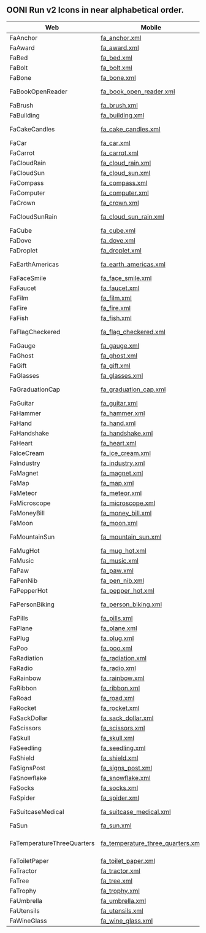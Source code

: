 
## OONI Run v2 Icons in near alphabetical order.

| Web                        | Mobile                                                                                           | Description                |
|----------------------------|--------------------------------------------------------------------------------------------------|----------------------------|
| FaAnchor                   | [fa_anchor.xml](app/src/main/res/drawable/fa_anchor.xml)                                         | Anchor                     |
| FaAward                    | [fa_award.xml](app/src/main/res/drawable/fa_award.xml)                                           | Award                      |
| FaBed                      | [fa_bed.xml](app/src/main/res/drawable/fa_bed.xml)                                               | Bed                        |
| FaBolt                     | [fa_bolt.xml](app/src/main/res/drawable/fa_bolt.xml)                                             | Bolt                       |
| FaBone                     | [fa_bone.xml](app/src/main/res/drawable/fa_bone.xml)                                             | Bone                       |
| FaBookOpenReader           | [fa_book_open_reader.xml](app/src/main/res/drawable/fa_book_open_reader.xml)                     | Book Open Reader           |
| FaBrush                    | [fa_brush.xml](app/src/main/res/drawable/fa_brush.xml)                                           | Brush                      |
| FaBuilding                 | [fa_building.xml](app/src/main/res/drawable/fa_building.xml)                                     | Building                   |
| FaCakeCandles              | [fa_cake_candles.xml](app/src/main/res/drawable/fa_cake_candles.xml)                             | Cake Candles               |
| FaCar                      | [fa_car.xml](app/src/main/res/drawable/fa_car.xml)                                               | Car                        |
| FaCarrot                   | [fa_carrot.xml](app/src/main/res/drawable/fa_carrot.xml)                                         | Carrot                     |
| FaCloudRain                | [fa_cloud_rain.xml](app/src/main/res/drawable/fa_cloud_rain.xml)                                 | Cloud Rain                 |
| FaCloudSun                 | [fa_cloud_sun.xml](app/src/main/res/drawable/fa_cloud_sun.xml)                                   | Cloud Sun                  |
| FaCompass                  | [fa_compass.xml](app/src/main/res/drawable/fa_compass.xml)                                       | Compass                    |
| FaComputer                 | [fa_computer.xml](app/src/main/res/drawable/fa_computer.xml)                                     | Computer                   |
| FaCrown                    | [fa_crown.xml](app/src/main/res/drawable/fa_crown.xml)                                           | Crown                      |
| FaCloudSunRain             | [fa_cloud_sun_rain.xml](app/src/main/res/drawable/fa_cloud_sun_rain.xml)                         | Cloud Sun Rain             |
| FaCube                     | [fa_cube.xml](app/src/main/res/drawable/fa_cube.xml)                                             | Cube                       |
| FaDove                     | [fa_dove.xml](app/src/main/res/drawable/fa_dove.xml)                                             | Dove                       |
| FaDroplet                  | [fa_droplet.xml](app/src/main/res/drawable/fa_droplet.xml)                                       | Droplet                    |
| FaEarthAmericas            | [fa_earth_americas.xml](app/src/main/res/drawable/fa_earth_americas.xml)                         | Earth Americas             |
| FaFaceSmile                | [fa_face_smile.xml](app/src/main/res/drawable/fa_face_smile.xml)                                 | Face Smile                 |
| FaFaucet                   | [fa_faucet.xml](app/src/main/res/drawable/fa_faucet.xml)                                         | Faucet                     |
| FaFilm                     | [fa_film.xml](app/src/main/res/drawable/fa_film.xml)                                             | Film                       |
| FaFire                     | [fa_fire.xml](app/src/main/res/drawable/fa_fire.xml)                                             | Fire                       |
| FaFish                     | [fa_fish.xml](app/src/main/res/drawable/fa_fish.xml)                                             | Fish                       |
| FaFlagCheckered            | [fa_flag_checkered.xml](app/src/main/res/drawable/fa_flag_checkered.xml)                         | Flag Checkered             |
| FaGauge                    | [fa_gauge.xml](app/src/main/res/drawable/fa_gauge.xml)                                           | Gauge                      |
| FaGhost                    | [fa_ghost.xml](app/src/main/res/drawable/fa_ghost.xml)                                           | Ghost                      |
| FaGift                     | [fa_gift.xml](app/src/main/res/drawable/fa_gift.xml)                                             | Gift                       |
| FaGlasses                  | [fa_glasses.xml](app/src/main/res/drawable/fa_glasses.xml)                                       | Glasses                    |
| FaGraduationCap            | [fa_graduation_cap.xml](app/src/main/res/drawable/fa_graduation_cap.xml)                         | Graduation Cap             |
| FaGuitar                   | [fa_guitar.xml](app/src/main/res/drawable/fa_guitar.xml)                                         | Guitar                     |
| FaHammer                   | [fa_hammer.xml](app/src/main/res/drawable/fa_hammer.xml)                                         | Hammer                     |
| FaHand                     | [fa_hand.xml](app/src/main/res/drawable/fa_hand.xml)                                             | Hand                       |
| FaHandshake                | [fa_handshake.xml](app/src/main/res/drawable/fa_handshake.xml)                                   | Handshake                  |
| FaHeart                    | [fa_heart.xml](app/src/main/res/drawable/fa_heart.xml)                                           | Heart                      |
| FaIceCream                 | [fa_ice_cream.xml](app/src/main/res/drawable/fa_ice_cream.xml)                                   | Ice Cream                  |
| FaIndustry                 | [fa_industry.xml](app/src/main/res/drawable/fa_industry.xml)                                     | Industry                   |
| FaMagnet                   | [fa_magnet.xml](app/src/main/res/drawable/fa_magnet.xml)                                         | Magnet                     |
| FaMap                      | [fa_map.xml](app/src/main/res/drawable/fa_map.xml)                                               | Map                        |
| FaMeteor                   | [fa_meteor.xml](app/src/main/res/drawable/fa_meteor.xml)                                         | Meteor                     |
| FaMicroscope               | [fa_microscope.xml](app/src/main/res/drawable/fa_microscope.xml)                                 | Microscope                 |
| FaMoneyBill                | [fa_money_bill.xml](app/src/main/res/drawable/fa_money_bill.xml)                                 | Money Bill                 |
| FaMoon                     | [fa_moon.xml](app/src/main/res/drawable/fa_moon.xml)                                             | Moon                       |
| FaMountainSun              | [fa_mountain_sun.xml](app/src/main/res/drawable/fa_mountain_sun.xml)                             | Mountain Sun               |
| FaMugHot                   | [fa_mug_hot.xml](app/src/main/res/drawable/fa_mug_hot.xml)                                       | Mug Hot                    |
| FaMusic                    | [fa_music.xml](app/src/main/res/drawable/fa_music.xml)                                           | Music                      |
| FaPaw                      | [fa_paw.xml](app/src/main/res/drawable/fa_paw.xml)                                               | Paw                        |
| FaPenNib                   | [fa_pen_nib.xml](app/src/main/res/drawable/fa_pen_nib.xml)                                       | Pen Nib                    |
| FaPepperHot                | [fa_pepper_hot.xml](app/src/main/res/drawable/fa_pepper_hot.xml)                                 | Pepper Hot                 |
| FaPersonBiking             | [fa_person_biking.xml](app/src/main/res/drawable/fa_person_biking.xml)                           | Person Biking              |
| FaPills                    | [fa_pills.xml](app/src/main/res/drawable/fa_pills.xml)                                           | Pills                      |
| FaPlane                    | [fa_plane.xml](app/src/main/res/drawable/fa_plane.xml)                                           | Plane                      |
| FaPlug                     | [fa_plug.xml](app/src/main/res/drawable/fa_plug.xml)                                             | Plug                       |
| FaPoo                      | [fa_poo.xml](app/src/main/res/drawable/fa_poo.xml)                                               | Poo                        |
| FaRadiation                | [fa_radiation.xml](app/src/main/res/drawable/fa_radiation.xml)                                   | Radiation                  |
| FaRadio                    | [fa_radio.xml](app/src/main/res/drawable/fa_radio.xml)                                           | Radio                      |
| FaRainbow                  | [fa_rainbow.xml](app/src/main/res/drawable/fa_rainbow.xml)                                       | Rainbow                    |
| FaRibbon                   | [fa_ribbon.xml](app/src/main/res/drawable/fa_ribbon.xml)                                         | Ribbon                     |
| FaRoad                     | [fa_road.xml](app/src/main/res/drawable/fa_road.xml)                                             | Road                       |
| FaRocket                   | [fa_rocket.xml](app/src/main/res/drawable/fa_rocket.xml)                                         | Rocket                     |
| FaSackDollar               | [fa_sack_dollar.xml](app/src/main/res/drawable/fa_sack_dollar.xml)                               | Sack Dollar                |
| FaScissors                 | [fa_scissors.xml](app/src/main/res/drawable/fa_scissors.xml)                                     | Scissors                   |
| FaSkull                    | [fa_skull.xml](app/src/main/res/drawable/fa_skull.xml)                                           | Skull                      |
| FaSeedling                 | [fa_seedling.xml](app/src/main/res/drawable/fa_seedling.xml)                                     | Seedling                   |
| FaShield                   | [fa_shield.xml](app/src/main/res/drawable/fa_shield.xml)                                         | Shield                     |
| FaSignsPost                | [fa_signs_post.xml](app/src/main/res/drawable/fa_signs_post.xml)                                 | Signs Post                 |
| FaSnowflake                | [fa_snowflake.xml](app/src/main/res/drawable/fa_snowflake.xml)                                   | Snowflake                  |
| FaSocks                    | [fa_socks.xml](app/src/main/res/drawable/fa_socks.xml)                                           | Socks                      |
| FaSpider                   | [fa_spider.xml](app/src/main/res/drawable/fa_spider.xml)                                         | Spider                     |
| FaSuitcaseMedical          | [fa_suitcase_medical.xml](app/src/main/res/drawable/fa_suitcase_medical.xml)                     | Suitcase Medical           |
| FaSun                      | [fa_sun.xml](app/src/main/res/drawable/fa_sun.xml)                                               | Sun                        |
| FaTemperatureThreeQuarters | [fa_temperature_three_quarters.xml](app/src/main/res/drawable/fa_temperature_three_quarters.xml) | Temperature Three Quarters |
| FaToiletPaper              | [fa_toilet_paper.xml](app/src/main/res/drawable/fa_toilet_paper.xml)                             | Toilet Paper               |
| FaTractor                  | [fa_tractor.xml](app/src/main/res/drawable/fa_tractor.xml)                                       | Tractor                    |
| FaTree                     | [fa_tree.xml](app/src/main/res/drawable/fa_tree.xml)                                             | Tree                       |
| FaTrophy                   | [fa_trophy.xml](app/src/main/res/drawable/fa_trophy.xml)                                         | Trophy                     |
| FaUmbrella                 | [fa_umbrella.xml](app/src/main/res/drawable/fa_umbrella.xml)                                     | Umbrella                   |
| FaUtensils                 | [fa_utensils.xml](app/src/main/res/drawable/fa_utensils.xml)                                     | Utensils                   |
| FaWineGlass                | [fa_wine_glass.xml](app/src/main/res/drawable/fa_wine_glass.xml)                                 | Wine Glass                 |
